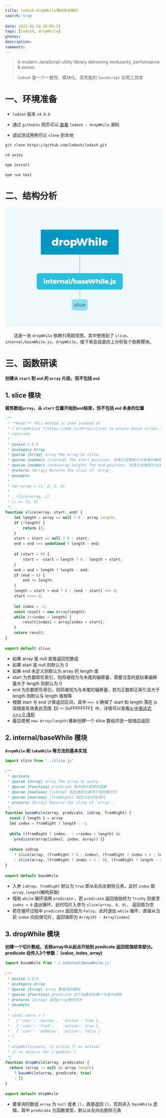 ```yaml
---
title: lodash-dropWhile源码研读解析
search: true

date: 2022-02-24 20:05:23
tags: [lodash, dropWhile]
photos:
description:
comments:
---
```


> A modern JavaScript utility library delivering modularity, performance & extras.

> `lodash` 是一个一致性、模块化、高性能的 `JavaScript` 实用工具库

# 一、环境准备

-   `lodash` 版本 `v4.0.0`

-   通过 `github1s` 网页可以 [查看](https://github1s.com/lodash/lodash/blob/HEAD/dropWhile.js) `lodash - dropWhile` 源码
-   调试测试用例可以 `clone` 到本地

```shell
git clone https://github.com/lodash/lodash.git

cd axios

npm install

npm run test
```

# 二、结构分析

![](./images/dropWhile.png)

&emsp;&emsp;这是一张 `dropWhile` 依赖引用路径图，其中使用到了 `slice`、`internal/baseWhile.js`、`dropWhile`，接下来会自底向上分析各个依赖模块。

# 三、函数研读

**创建从 `start` 到 `end` 的 `array` 片段，但不包括 `end`**

## 1. slice 模块

**裁剪数组`array`，从 `start` 位置开始到`end`结束，但不包括 `end` 本身的位置**

```js
/**
 * **Note:** This method is used instead of
 * [`Array#slice`](https://mdn.io/Array/slice) to ensure dense arrays are
 * returned.
 *
 * @since 3.0.0
 * @category Array
 * @param {Array} array The array to slice.
 * @param {number} [start=0] The start position. 负索引将被视为与末尾的偏移量
 * @param {number} [end=array.length] The end position. 负索引将被视为与末尾的偏移量
 * @returns {Array} Returns the slice of `array`.
 * @example
 *
 * var array = [1, 2, 3, 4]
 *
 * _.slice(array, 2)
 * // => [3, 4]
 */
function slice(array, start, end) {
    let length = array == null ? 0 : array.length;
    if (!length) {
        return [];
    }
    start = start == null ? 0 : start;
    end = end === undefined ? length : end;

    if (start < 0) {
        start = -start > length ? 0 : length + start;
    }
    end = end > length ? length : end;
    if (end < 0) {
        end += length;
    }
    length = start > end ? 0 : (end - start) >>> 0;
    start >>>= 0;

    let index = -1;
    const result = new Array(length);
    while (++index < length) {
        result[index] = array[index + start];
    }
    return result;
}

export default slice;
```

-   如果 array 是 null 直接返回空数组
-   如果 start 是 null 则默认为 0
-   如果 end 未定义则默认为 array 的 length 值
-   start 为负数即负索引，则将被视为与末尾的偏移量，需要注意的是如果偏移量大于 length 则默认为 0
-   end 为负数即负索引，则将被视为与末尾的偏移量，若为正数即正索引且大于 length 则默认与 length 值相等
-   根据 start 与 end 计算返回区间，其中 `>>> 0` 确保了 start 和 length 落在 js 双精度有效表达范围【0 ～ 0xFFFFFFFF】中，详情可以查看[js 中表达式 >>> 0 浅析](https://segmentfault.com/a/1190000014613703)
-   最后使用 `new Array(length)`重新创建一个 slice 数组并逐一赋值后返回

## 2. internal/baseWhile 模块

**`dropWhile` 和 `takeWhile` 等方法的基本实现**

```js
import slice from '../slice.js'

/**
 * @private
 * @param {Array} array The array to query.
 * @param {Function} predicate 每次迭代调用的函数
 * @param {boolean} [isDrop] 指定删除元素而不是获取它们
 * @param {boolean} [fromRight] 指定从右向左迭代
 * @returns {Array} Returns the slice of `array`.
 */
function baseWhile(array, predicate, isDrop, fromRight) {
  const { length } = array
  let index = fromRight ? length : -1

  while ((fromRight ? index-- : ++index < length) &&
    predicate(array[index], index, array)) {}

  return isDrop
    ? slice(array, (fromRight ? 0 : index), (fromRight ? index + 1 : length))
    : slice(array, (fromRight ? index + 1 : 0), (fromRight ? length : index))
}

export default baseWhile

```

- 入参 `isDrop`、`fromRight` 默认为 `true` 即从右向左删除元素，此时 `index` 取 `array.length`(解构获取)
- 借助 `while` 循环调用 `predicate` ，若 `predicate` 返回值始终为 `Truthy` 则直至 `index = 0` 退出循环，此时切片入参为 `slice(array, 0, 0)`， 返回值为空
- 若在循环过程中 `predicate` 返回值为 `Falsy`，此时退出 `while` 循环，直接从当前 `index` 向前做切片，返回值即为 `Array[0] - Array[index]`


## 3. dropWhile 模块

**创建一个切片数组，去除array中从起点开始到 predicate 返回假值结束部分。predicate 会传入3个参数： (value, index, array)**

```js
import baseWhile from './.internal/baseWhile.js'

/**
 * @since 3.0.0
 * @category Array
 * @param {Array} array 要查询的数组
 * @param {Function} predicate 这个函数会在每一次迭代调用
 * @returns {Array} 返回array剩余切片
 * @example
 *
 * const users = [
 *   { 'user': 'barney',  'active': true },
 *   { 'user': 'fred',    'active': true },
 *   { 'user': 'pebbles', 'active': false }
 * ]
 *
 * dropWhile(users, ({ active }) => active)
 * // => objects for ['pebbles']
 */
function dropWhile(array, predicate) {
  return (array != null && array.length)
    ? baseWhile(array, predicate, true)
    : []
}

export default dropWhile
```

- 要查询的数组 `array` 为 `null` 或者 `[]`，直接返回 `[]`，否则进入 `baseWhile` 逻辑，其中 `predicate` 为函数类型，默认从左向右删除元素
